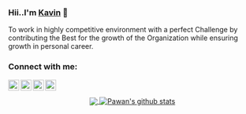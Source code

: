 
### Hii..I'm [Kavin](https://serene-hypatia-b4352b.netlify.app) 👋


To work in highly competitive environment with a perfect Challenge by contributing the Best for the growth of the Organization while ensuring growth in personal career.

### Connect with me: 

<a href="https://www.linkedin.com/in/kavin-s-508973177/">
  <img align="left" alt="Linkdein" width="22px" src="https://cdn.jsdelivr.net/npm/simple-icons@v3/icons/linkedin.svg" />
</a>
<a href="https://github.com/kavin511">
  <img align="left" alt="Github" width="22px" src="https://cdn.jsdelivr.net/npm/simple-icons@v3/icons/github.svg" />
</a>

<a href="https://www.instagram.com/i_kavin_/">
  <img align="left" alt="Instagram" width="22px" src="https://cdn.jsdelivr.net/npm/simple-icons@v3/icons/instagram.svg" />
</a> 
<a href="https://www.facebook.com/profile.php?id=100025606453239">
  <img align="left" alt="Facebook" width="22px" src="https://cdn.jsdelivr.net/npm/simple-icons@v3/icons/facebook.svg" />
</a>
<br>
<br>

<center>
<a href="https://github.com/kavin511">
  <img align="center" src="https://github.com/Kavin511/Kavin511/edit/main/README.md" />
</a>
<a href="https://github.com/kavin511">
 <img align="center" src="https://github.com/Kavin511/Kavin511/edit/main/README.md" alt="Pawan's github stats"/>
</a>
</center>
